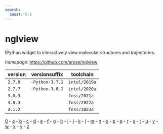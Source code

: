 ```yaml
---
search:
  boost: 0.5
---
```

# nglview

IPython widget to interactively view molecular structures and trajectories.

*homepage*: <https://github.com/arose/nglview>

version | versionsuffix | toolchain
--------|---------------|----------
``2.7.0`` | ``-Python-3.7.2`` | ``intel/2019a``
``2.7.7`` | ``-Python-3.8.2`` | ``intel/2020a``
``3.0.3`` |  | ``foss/2021a``
``3.0.3`` |  | ``foss/2022a``
``3.1.2`` |  | ``foss/2023a``

[0](../0/index.md) - [a](../a/index.md) - [b](../b/index.md) - [c](../c/index.md) - [d](../d/index.md) - [e](../e/index.md) - [f](../f/index.md) - [g](../g/index.md) - [h](../h/index.md) - [i](../i/index.md) - [j](../j/index.md) - [k](../k/index.md) - [l](../l/index.md) - [m](../m/index.md) - [n](../n/index.md) - [o](../o/index.md) - [p](../p/index.md) - [q](../q/index.md) - [r](../r/index.md) - [s](../s/index.md) - [t](../t/index.md) - [u](../u/index.md) - [v](../v/index.md) - [w](../w/index.md) - [x](../x/index.md) - [y](../y/index.md) - [z](../z/index.md)

